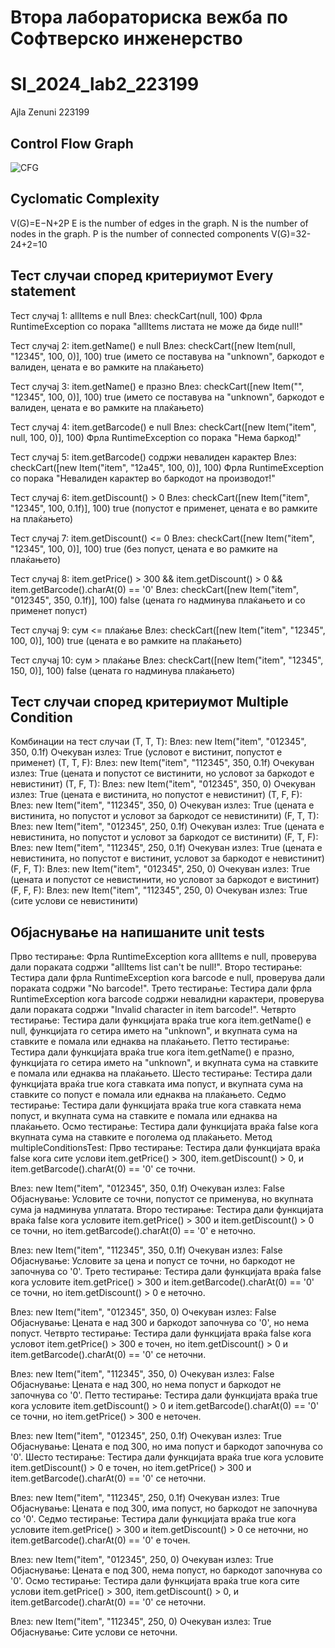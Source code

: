 <h1>Втора лабораториска вежба по Софтверско инженерство</h1>

# SI_2024_lab2_223199

Ajla Zenuni 
223199

<h2>Control Flow Graph</h2>

![CFG](https://github.com/ajlazenuni/SI_2024_lab2_223199/assets/165494457/1ce70395-799c-4959-b757-9b91dac2269c)

<h2>Cyclomatic Complexity</h2>

V(G)=E−N+2P
E is the number of edges in the graph.
N is the number of nodes in the graph.
P is the number of connected components
V(G)=32-24+2=10


<h2>Тест случаи според критериумот Every statement</h2>

Тест случај 1: allItems е null
Влез: checkCart(null, 100) 
Фрла RuntimeException со порака "allItems листата не може да биде null!" 

Тест случај 2: item.getName() е null
Влез: checkCart([new Item(null, "12345", 100, 0)], 100) 
true (името се поставува на "unknown", баркодот е валиден, цената е во рамките на плаќањето) 

Тест случај 3: item.getName() е празно
Влез: checkCart([new Item("", "12345", 100, 0)], 100) 
true (името се поставува на "unknown", баркодот е валиден, цената е во рамките на плаќањето) 

Тест случај 4: item.getBarcode() е null
Влез: checkCart([new Item("item", null, 100, 0)], 100) 
Фрла RuntimeException со порака "Нема баркод!" 

Тест случај 5: item.getBarcode() содржи невалиден карактер
Влез: checkCart([new Item("item", "12a45", 100, 0)], 100) 
Фрла RuntimeException со порака "Невалиден карактер во баркодот на производот!" 

Тест случај 6: item.getDiscount() > 0
Влез: checkCart([new Item("item", "12345", 100, 0.1f)], 100) 
true (попустот е применет, цената е во рамките на плаќањето) 

Тест случај 7: item.getDiscount() <= 0
Влез: checkCart([new Item("item", "12345", 100, 0)], 100) 
true (без попуст, цената е во рамките на плаќањето) 

Тест случај 8: item.getPrice() > 300 && item.getDiscount() > 0 && item.getBarcode().charAt(0) == '0'
Влез: checkCart([new Item("item", "012345", 350, 0.1f)], 100) 
false (цената го надминува плаќањето и со применет попуст) 

Тест случај 9: сум <= плаќање
Влез: checkCart([new Item("item", "12345", 100, 0)], 100) 
true (цената е во рамките на плаќањето)

Тест случај 10: сум > плаќање
Влез: checkCart([new Item("item", "12345", 150, 0)], 100) 
false (цената го надминува плаќањето)

<h2>Тест случаи според критериумот Multiple Condition</h2>

Комбинации на тест случаи
(T, T, T):
Влез: new Item("item", "012345", 350, 0.1f)
Очекуван излез: True (условот е вистинит, попустот е применет)
(T, T, F):
Влез: new Item("item", "112345", 350, 0.1f)
Очекуван излез: True (цената и попустот се вистинити, но условот за баркодот е невистинит)
(T, F, T):
Влез: new Item("item", "012345", 350, 0)
Очекуван излез: True (цената е вистинита, но попустот е невистинит)
(T, F, F):
Влез: new Item("item", "112345", 350, 0)
Очекуван излез: True (цената е вистинита, но попустот и условот за баркодот се невистинити)
(F, T, T):
Влез: new Item("item", "012345", 250, 0.1f)
Очекуван излез: True (цената е невистинита, но попустот и условот за баркодот се вистинити)
(F, T, F):
Влез: new Item("item", "112345", 250, 0.1f)
Очекуван излез: True (цената е невистинита, но попустот е вистинит, условот за баркодот е невистинит)
(F, F, T):
Влез: new Item("item", "012345", 250, 0)
Очекуван излез: True (цената и попустот се невистинити, но условот за баркодот е вистинит)
(F, F, F):
Влез: new Item("item", "112345", 250, 0)
Очекуван излез: True (сите услови се невистинити)

<h2>Објаснување на напишаните unit tests</h2>

Прво тестирање: Фрла RuntimeException кога allItems е null, проверува дали пораката содржи "allItems list can't be null!".
Второ тестирање: Тестира дали фрла RuntimeException кога barcode е null, проверува дали пораката содржи "No barcode!".
Трето тестирање: Тестира дали фрла RuntimeException кога barcode содржи невалидни карактери, проверува дали пораката содржи "Invalid character in item barcode!".
Четврто тестирање: Тестира дали функцијата враќа true кога item.getName() е null, функцијата го сетира името на "unknown", и вкупната сума на ставките е помала или еднаква на плаќањето.
Петто тестирање: Тестира дали функцијата враќа true кога item.getName() е празно, функцијата го сетира името на "unknown", и вкупната сума на ставките е помала или еднаква на плаќањето.
Шесто тестирање: Тестира дали функцијата враќа true кога ставката има попуст, и вкупната сума на ставките со попуст е помала или еднаква на плаќањето.
Седмо тестирање: Тестира дали функцијата враќа true кога ставката нема попуст, и вкупната сума на ставките е помала или еднаква на плаќањето.
Осмо тестирање: Тестира дали функцијата враќа false кога вкупната сума на ставките е поголема од плаќањето.
Метод multipleConditionsTest:
Прво тестирање: Тестира дали функцијата враќа false кога сите услови item.getPrice() > 300, item.getDiscount() > 0, и item.getBarcode().charAt(0) == '0' се точни.

Влез: new Item("item", "012345", 350, 0.1f)
Очекуван излез: False
Објаснување: Условите се точни, попустот се применува, но вкупната сума ја надминува уплатата.
Второ тестирање: Тестира дали функцијата враќа false кога условите item.getPrice() > 300 и item.getDiscount() > 0 се точни, но item.getBarcode().charAt(0) == '0' е неточно.

Влез: new Item("item", "112345", 350, 0.1f)
Очекуван излез: False
Објаснување: Условите за цена и попуст се точни, но баркодот не започнува со '0'.
Трето тестирање: Тестира дали функцијата враќа false кога условите item.getPrice() > 300 и item.getBarcode().charAt(0) == '0' се точни, но item.getDiscount() > 0 е неточно.

Влез: new Item("item", "012345", 350, 0)
Очекуван излез: False
Објаснување: Цената е над 300 и баркодот започнува со '0', но нема попуст.
Четврто тестирање: Тестира дали функцијата враќа false кога условот item.getPrice() > 300 е точен, но item.getDiscount() > 0 и item.getBarcode().charAt(0) == '0' се неточни.

Влез: new Item("item", "112345", 350, 0)
Очекуван излез: False
Објаснување: Цената е над 300, но нема попуст и баркодот не започнува со '0'.
Петто тестирање: Тестира дали функцијата враќа true кога условите item.getDiscount() > 0 и item.getBarcode().charAt(0) == '0' се точни, но item.getPrice() > 300 е неточен.

Влез: new Item("item", "012345", 250, 0.1f)
Очекуван излез: True
Објаснување: Цената е под 300, но има попуст и баркодот започнува со '0'.
Шесто тестирање: Тестира дали функцијата враќа true кога условите item.getDiscount() > 0 е точен, но item.getPrice() > 300 и item.getBarcode().charAt(0) == '0' се неточни.

Влез: new Item("item", "112345", 250, 0.1f)
Очекуван излез: True
Објаснување: Цената е под 300, има попуст, но баркодот не започнува со '0'.
Седмо тестирање: Тестира дали функцијата враќа true кога условите item.getPrice() > 300 и item.getDiscount() > 0 се неточни, но item.getBarcode().charAt(0) == '0' е точен.

Влез: new Item("item", "012345", 250, 0)
Очекуван излез: True
Објаснување: Цената е под 300, нема попуст, но баркодот започнува со '0'.
Осмо тестирање: Тестира дали функцијата враќа true кога сите услови item.getPrice() > 300, item.getDiscount() > 0, и item.getBarcode().charAt(0) == '0' се неточни.

Влез: new Item("item", "112345", 250, 0)
Очекуван излез: True
Објаснување: Сите услови се неточни.



